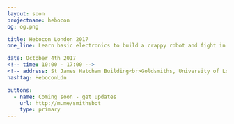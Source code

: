 ```yaml
---
layout: soon
projectname: hebocon
og: og.png

title: Hebocon London 2017
one_line: Learn basic electronics to build a crappy robot and fight in a crappy Robot Wars style battle! Absolutely no skill needed.

date: October 4th 2017
<!-- time: 10:00 - 17:00 -->
<!-- address: St James Hatcham Building<br>Goldsmiths, University of London<br>London,<br>SE14 6AD -->
hashtag: HeboconLdn

buttons:
  - name: Coming soon - get updates
    url: http://m.me/smithsbot
    type: primary
---
```

